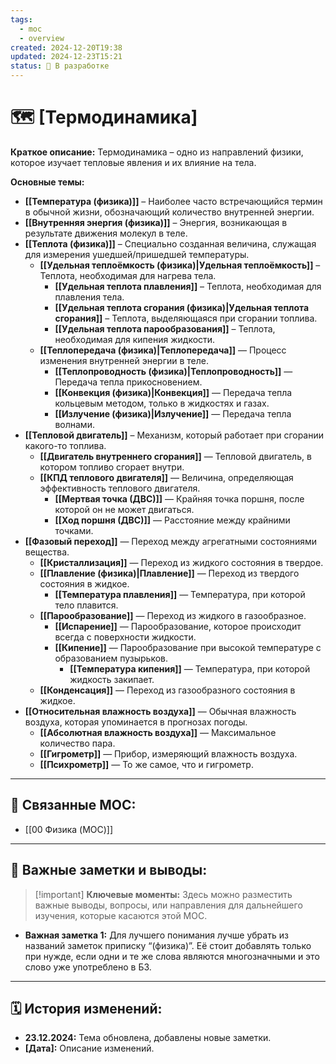 ```yaml
---
tags:
  - moc
  - overview
created: 2024-12-20T19:38
updated: 2024-12-23T15:21
status: 🚧 В разработке
---
```


# 🗺️ **[Термодинамика]**

**Краткое описание:**  Термодинамика – одно из направлений физики, которое изучает тепловые явления и их влияние на тела.

**Основные темы:**

- **[[Температура (физика)]]** –  Наиболее часто встречающийся термин в обычной жизни, обозначающий количество внутренней энергии.
- **[[Внутренняя энергия (физика)]]** –  Энергия, возникающая в результате движения молекул в теле.
- **[[Теплота (физика)]]**  –  Специально созданная величина, служащая для измерения ушедшей/пришедшей температуры.
	- **[[Удельная теплоёмкость (физика)|Удельная теплоёмкость]]** – Теплота, необходимая для нагрева тела.
		- **[[Удельная теплота плавления]]** – Теплота, необходимая для плавления тела.
		- **[[Удельная теплота сгорания (физика)|Удельная теплота сгорания]]** – Теплота, выделяющаяся при сгорании топлива.
		- **[[Удельная теплота парообразования]]** – Теплота, необходимая для кипения жидкости.
	- **[[Теплопередача (физика)|Теплопередача]]** — Процесс изменения внутренней энергии в теле.
		- **[[Теплопроводность (физика)|Теплопроводность]]** — Передача тепла прикосновением.
		- **[[Конвекция (физика)|Конвекция]]** — Передача тепла кольцевым методом, только в жидкостях и газах.
		- **[[Излучение (физика)|Излучение]]** — Передача тепла волнами.
-  **[[Тепловой двигатель]]**  –   Механизм, который работает при сгорании какого-то топлива.
	- **[[Двигатель внутреннего сгорания]]** — Тепловой двигатель, в котором топливо сгорает внутри.
	- **[[КПД теплового двигателя]]** — Величина, определяющая эффективность теплового двигателя.
		- **[[Мертвая точка (ДВС)]]** — Крайняя точка поршня, после которой он не может двигаться.
		- **[[Ход поршня (ДВС)]]** — Расстояние между крайними точками.
-  **[[Фазовый переход]]** — Переход между агрегатными состояниями вещества.
	- **[[Кристаллизация]]** — Переход из жидкого состояния в твердое.
	- **[[Плавление (физика)|Плавление]]** — Переход из твердого состояния в жидкое.
		- **[[Температура плавления]]** — Температура, при которой тело плавится.
	- **[[Парообразование]]** — Переход из жидкого в газообразное.
		- **[[Испарение]]** — Парообразование, которое происходит всегда с поверхности жидкости.
		- **[[Кипение]]** — Парообразование при высокой температуре с образованием пузырьков.
			- **[[Температура кипения]]** — Температура, при которой жидкость закипает.
	- **[[Конденсация]]** — Переход из газообразного состояния в жидкое.
- **[[Относительная влажность воздуха]]** — Обычная влажность воздуха, которая упоминается в прогнозах погоды.
	- **[[Абсолютная влажность воздуха]]** — Максимальное количество пара.
	- **[[Гигрометр]]** — Прибор, измеряющий влажность воздуха.
	- **[[Психрометр]]** — То же самое, что и гигрометр.

---

## 🔗 **Связанные MOC:**

- [[00 Физика (MOC)]]

---

## 📌 **Важные заметки и выводы:**

> [!important] **Ключевые моменты:** Здесь можно разместить важные выводы, вопросы, или направления для дальнейшего изучения, которые касаются этой MOC.

- **Важная заметка 1:** Для лучшего понимания лучше убрать из названий заметок приписку “(физика)”. Её стоит добавлять только при нужде, если одни и те же слова являются многозначными и это слово уже употреблено в БЗ.

---

## 🗓️ **История изменений:**

- **23.12.2024:**  Тема обновлена, добавлены новые заметки.
- **[Дата]:**  Описание изменений.